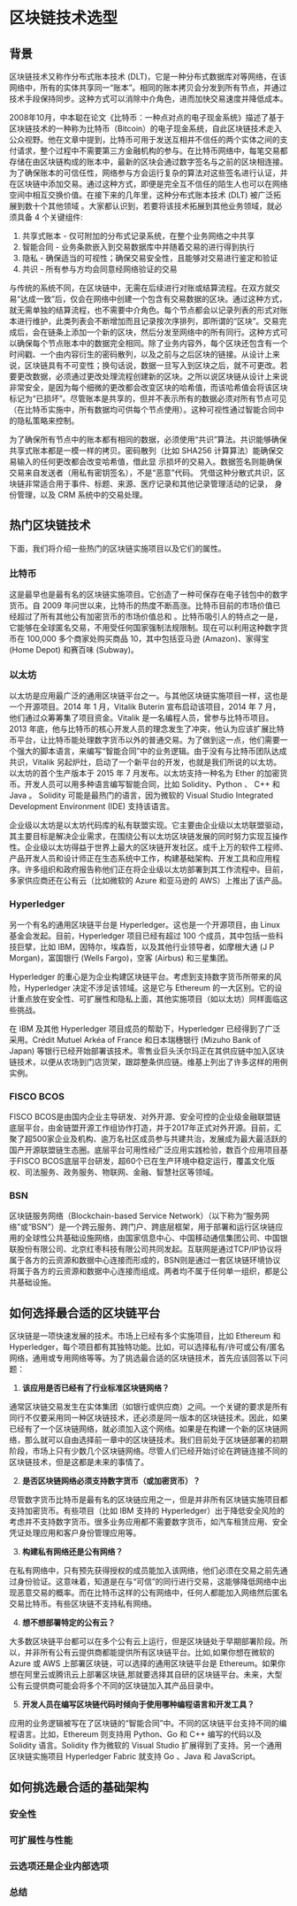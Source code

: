 # 区块链技术选型

## 背景

区块链技术又称作分布式账本技术 (DLT)，它是一种分布式数据库对等网络，在该网络中，所有的实体共享同一“账本”。相同的账本拷贝会分发到所有节点，并通过技术手段保持同步。这种方式可以消除中介角色，进而加快交易速度并降低成本。

2008年10月，中本聪在论文《比特币：一种点对点的电子现金系统》描述了基于区块链技术的一种称为比特币（Bitcoin）的电子现金系统，自此区块链技术走入公众视野。他在文章中提到，比特币可用于发送互相并不信任的两个实体之间的支付请求，整个过程中不需要第三方金融机构的参与。在比特币网络中，每笔交易都存储在由区块链构成的账本中，最新的区块会通过数字签名与之前的区块相连接。为了确保账本的可信任性，网络参与方会运行复杂的算法对这些签名进行认证，并在区块链中添加交易。通过这种方式，即便是完全互不信任的陌生人也可以在网络空间中相互交换价值。在接下来的几年里，这种分布式账本技术 (DLT) 被广泛拓展到数十个其他领域 。大家都认识到，若要将该技术拓展到其他业务领域，就必须具备 4 个关键组件:

1.  共享式账本 - 仅可附加的分布式记录系统，在整个业务网络之中共享
2.  智能合同 - 业务条款嵌入到交易数据库中并随着交易的进行得到执行
3.  隐私 - 确保适当的可视性；确保交易安全性，且能够对交易进行鉴定和验证
4.  共识 - 所有参与方均会同意经网络验证的交易

与传统的系统不同，在区块链中，无需在后续进行对账或结算流程。在双方就交易“达成一致”后，仅会在网络中创建一个包含有交易数据的区块。通过这种方式，就无需单独的结算流程，也不需要中介角色。每个节点都会以记录列表的形式对账本进行维护，此类列表会不断增加而且记录按次序排列，即所谓的“区块”。交易完成后，会在链条上添加一个新的区块，然后分发至网络中的所有同行。这种方式可以确保每个节点账本中的数据完全相同。除了业务内容外，每个区块还包含有一个时间戳、一个由内容衍生的密码散列，以及之前与之后区块的链接。从设计上来说，区块链具有不可变性；换句话说，数据一旦写入到区块之后，就不可更改。若要更改数据，必须通过更改处理流程创建新的区块。之所以说区块链从设计上来说非常安全，是因为每个细微的更改都会改变区块的哈希值，而该哈希值会将该区块标记为“已损坏”。尽管账本是共享的，但并不表示所有的数据必须对所有节点可见（在比特币实施中，所有数据均可供每个节点使用）。这种可视性通过智能合同中的隐私策略来控制。

为了确保所有节点中的账本都有相同的数据，必须使用“共识”算法。共识能够确保共享式账本都是一模一样的拷贝。密码散列（比如 SHA256 计算算法）能确保交易输入的任何更改都会改变哈希值，借此显 示损坏的交易入。数据签名则能确保交易来自发送者（用私有密钥签名），不是“恶意”代码。 凭借这种分散式共识，区块链非常适合用于事件、标题、来源、医疗记录和其他记录管理活动的记录， 身份管理，以及 CRM 系统中的交易处理。



## 热门区块链技术

下面，我们将介绍一些热门的区块链实施项目以及它们的属性。

### 比特币

这是最早也是最有名的区块链实施项目。它创造了一种可保存在电子钱包中的数字货币。自 2009 年问世以来，比特币的热度不断高涨。比特币目前的市场价值已经超过了所有其他公有加密货币的市场价值总和 。比特币吸引人的特点之一是，它能够在全球匿名交易，不用受任何国家强制法规限制。现在可以利用这种数字货币在 100,000 多个商家处购买商品 10，其中包括亚马逊 (Amazon)、家得宝 (Home Depot) 和赛百味 (Subway)。


### 以太坊

以太坊是应用最广泛的通用区块链平台之一。与其他区块链实施项目一样，这也是一个开源项目。2014 年 1 月，Vitalik Buterin 宣布启动该项目，2014 年 7 月，他们通过众筹筹集了项目资金。Vitalik 是一名编程人员，曾参与比特币项目。2013 年底，他与比特币的核心开发人员的理念发生了冲突，他认为应该扩展比特币平台，让比特币能处理数字货币以外的普通交易。为了做到这一点，他们需要一个强大的脚本语言，来编写“智能合同”中的业务逻辑。由于没有与比特币团队达成共识，Vitalik 另起炉灶，启动了一个新平台的开发，也就是我们所说的以太坊。以太坊的首个生产版本于 2015 年 7 月发布。以太坊支持一种名为 Ether 的加密货币。开发人员可以用多种语言编写智能合同，比如 Solidity、Python 、 C++ 和 Java 。 Solidity 可能是最热门的语言，因为微软的 Visual Studio Integrated Development Environment (IDE) 支持该语言。

企业级以太坊是以太坊代码库的私有联盟实现。它主要由企业级以太坊联盟驱动，其主要目标是解决企业需求，在围绕公有以太坊区块链发展的同时努力实现互操作性。企业级以太坊得益于世界上最大的区块链开发社区。成千上万的软件工程师、产品开发人员和设计师正在生态系统中工作，构建基础架构、开发工具和应用程序。许多组织和政府报告称他们正在将企业级以太坊部署到其工作流程中。目前，多家供应商还在公有云（比如微软的 Azure 和亚马逊的 AWS）上推出了该产品。

### Hyperledger

另一个有名的通用区块链平台是 Hyperledger。这也是一个开源项目，由 Linux 基金会发起。目前，Hyperledger 项目已经有超过 100 个成员，其中包括一些科技巨擘，比如 IBM，因特尔，埃森哲，以及其他行业领导者，如摩根大通 (J P Morgan)，富国银行 (Wells Fargo)，空客 (Airbus) 和三星集团。

Hyperledger 的重心是为企业构建区块链平台。考虑到支持数字货币所带来的风险，Hyperledger 决定不涉足该领域。这是它与 Ethereum 的一大区别。它的设计重点放在安全性、可扩展性和隐私上面，其他实施项目（如以太坊）同样面临这些挑战。

在 IBM 及其他 Hyperledger 项目成员的帮助下，Hyperledger 已经得到了广泛采用。Crédit Mutuel Arkéa of France 和日本瑞穗银行 (Mizuho Bank of Japan) 等银行已经开始部署该技术。零售业巨头沃尔玛正在其供应链中加入区块链技术，以便从农场到门店货架，跟踪整条供应链。维基上列出了许多这样的用例实例。

### FISCO BCOS

FISCO BCOS是由国内企业主导研发、对外开源、安全可控的企业级金融联盟链底层平台，由金链盟开源工作组协作打造，并于2017年正式对外开源。目前，汇聚了超500家企业及机构、逾万名社区成员参与共建共治，发展成为最大最活跃的国产开源联盟链生态圈。底层平台可用性经广泛应用实践检验，数百个应用项目基于FISCO BCOS底层平台研发，超60个已在生产环境中稳定运行，覆盖文化版权、司法服务、政务服务、物联网、金融、智慧社区等领域。

### BSN

区块链服务网络（Blockchain-based Service Network）（以下称为“服务网络”或“BSN”）是一个跨云服务、跨门户、跨底层框架，用于部署和运行区块链应用的全球性公共基础设施网络，由国家信息中心、中国移动通信集团公司、中国银联股份有限公司、北京红枣科技有限公司共同发起。互联网是通过TCP/IP协议将属于各方的云资源和数据中心连接而形成的，BSN则是通过一套区块链环境协议将属于各方的云资源和数据中心连接而组成。两者均不属于任何单一组织，都是公共基础设施。

## 如何选择最合适的区块链平台

区块链是一项快速发展的技术。市场上已经有多个实施项目，比如 Ethereum 和 Hyperledger，每个项目都有其独特功能。比如，可以选择私有/许可或公有/匿名网络，通用或专用网络等等。为了挑选最合适的区块链技术，首先应该回答以下问题：

1. **该应用是否已经有了行业标准区块链网络？**

通常区块链交易发生在实体集团（如银行或供应商）之间。一个关键的要求是所有同行不仅要采用同一种区块链技术，还必须是同一版本的区块链技术。因此，如果已经有了一个区块链网络，就必须加入这个网络。如果是在构建一个新的区块链网络，那么就可以自由选择前一章中的区块链技术。我们目前处于区块链部署的初期阶段，市场上只有少数几个区块链网络。尽管人们已经开始讨论在跨链连接不同的区块链技术，但是这都是未来的事情了。

2. **是否区块链网络必须支持数字货币（或加密货币）？**

尽管数字货币比特币是最有名的区块链应用之一，但是并非所有区块链实施项目都支持加密货币。有些项目（比如 IBM 支持的 Hyperledger）出于降低安全风险的考虑并不支持数字货币。很多业务应用都不需要数字货币，如汽车租赁应用、安全凭证处理应用和客户身份管理应用等。

3. **构建私有网络还是公有网络？**

在私有网络中，只有预先获得授权的成员能加入该网络，他们必须在交易之前先通过身份验证。这意味着，知道是在与“可信”的同行进行交易，这能够降低网络中出现恶意交易的概率。而在比特币这样的公有网络中，任何人都能加入网络然后匿名交易比特币。有些区块链不支持私有网络。

4. **想不想部署特定的公有云？**

大多数区块链平台都可以在多个公有云上运行，但是区块链处于早期部署阶段。所以，并非所有公有云提供商都能提供所有区块链平台。比如,如果你想在微软的 Azure 或 AWS 上部署区块链，可以选择的通用区块链平台是 Ethereum。如果你想在阿里云或腾讯云上部署区块链,那就要选择其自研的区块链平台。未来，大型公有云提供商可能会将多个不同的区块链加入其产品目录中。

5. **开发人员在编写区块链代码时倾向于使用哪种编程语言和开发工具？**

应用的业务逻辑被写在了区块链的“智能合同”中。不同的区块链平台支持不同的编程语言。比如，Ethereum 则支持用 Python、Go 和 C++ 编写的代码以及 Solidity 语言。Solidity 作为微软的 Visual Studio 扩展得到了支持。另一个通用区块链实施项目 Hyperledger Fabric 就支持 Go 、Java 和 JavaScript。

## 如何挑选最合适的基础架构

### 安全性

### 可扩展性与性能

### 云选项还是企业内部选项

### 总结



